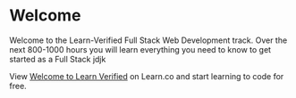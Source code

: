 # Welcome

Welcome to the Learn-Verified Full Stack Web Development track. Over the next 800-1000 hours you will learn everything you need to know to get started as a Full Stack 
jdjk
<p class='util--hide'>View <a href='https://learn.co/lessons/welcome-to-learn-verified'>Welcome to Learn Verified</a> on Learn.co and start learning to code for free.</p>
